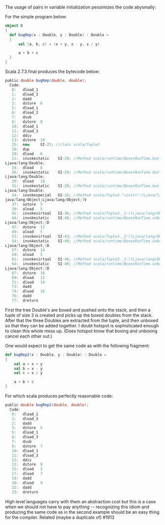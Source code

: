 The usage of pairs in variable initialization pessimizes the code abysmally:

For the simple program below:
```scala
object O
{
  def bugRep(x : Double, y : Double) : Double =
  {
      val (a, b, c) = (x + y, x - y, x / y)

      a + b + c
  }
}
```

Scala 2.7.3.final produces the bytecode below:
```scala
public double bugRep(double, double);
  Code:
   0:   dload_1
   1:   dload_3
   2:   dadd
   3:   dstore  6
   5:   dload_1
   6:   dload_3
   7:   dsub
   8:   dstore  8
   10:  dload_1
   11:  dload_3
   12:  ddiv
   13:  dstore  10
   15:  new     SI-23; //class scala/Tuple3
   18:  dup
   19:  dload   6
   21:  invokestatic    SI-29; //Method scala/runtime/BoxesRunTime.boxToDouble:(D)
Ljava/lang/Double;
   24:  dload   8
   26:  invokestatic    SI-29; //Method scala/runtime/BoxesRunTime.boxToDouble:(D)
Ljava/lang/Double;
   29:  dload   10
   31:  invokestatic    SI-29; //Method scala/runtime/BoxesRunTime.boxToDouble:(D)
Ljava/lang/Double;
   34:  invokespecial   SI-32; //Method scala/Tuple3."<init>":(Ljava/lang/Object;L
java/lang/Object;Ljava/lang/Object;)V
   37:  astore  5
   39:  aload   5
   41:  invokevirtual   SI-36; //Method scala/Tuple3._1:()Ljava/lang/Object;
   44:  invokestatic    SI-40; //Method scala/runtime/BoxesRunTime.unboxToDouble:(
Ljava/lang/Object;)D
   47:  dstore  12
   49:  aload   5
   51:  invokevirtual   SI-43; //Method scala/Tuple3._2:()Ljava/lang/Object;
   54:  invokestatic    SI-40; //Method scala/runtime/BoxesRunTime.unboxToDouble:(
Ljava/lang/Object;)D
   57:  dstore  14
   59:  aload   5
   61:  invokevirtual   SI-46; //Method scala/Tuple3._3:()Ljava/lang/Object;
   64:  invokestatic    SI-40; //Method scala/runtime/BoxesRunTime.unboxToDouble:(
Ljava/lang/Object;)D
   67:  dstore  16
   69:  dload   12
   71:  dload   14
   73:  dadd
   74:  dload   16
   76:  dadd
   77:  dreturn
```

First the tree Double's are boxed and pushed onto the stack, and then a tuple of size 3 is created and picks up the boxed doubles from the stack.  After that the three Doubles are extracted from the tuple, and then unboxed so that they can be added together.  I doubt hotspot is sophisticated enough to clean this whole mess up.  (Does hotspot know that boxing and unboxing cancel each other out.)

One would expect to get the same code as with the following fragment:
```scala
def bugRep2(x : Double, y : Double) : Double =
{
    val a = x + y
    val b = x - y
    val c = x / y

    a + b + c
}
```
For which scala produces perfectly reasonable code:
```scala
public double bugRep2(double, double);
  Code:
   0:   dload_1
   1:   dload_3
   2:   dadd
   3:   dstore  5
   5:   dload_1
   6:   dload_3
   7:   dsub
   8:   dstore  7
   10:  dload_1
   11:  dload_3
   12:  ddiv
   13:  dstore  9
   15:  dload   5
   17:  dload   7
   19:  dadd
   20:  dload   9
   22:  dadd
   23:  dreturn
```

High level languages carry with them an abstraction cost but this is a case when we should not have to pay anything -- recognizing this idiom and producing the same code as in the second example should be an easy thing for the compiler.
Related (maybe a duplicate of) #1913

